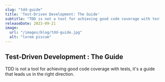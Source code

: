 ```yaml
---
slug: "tdd-guide"
title: 'Test-Driven Development: The Guide'
subtitle: "TDD is not a tool for achieving good code coverage with tests, it's a guide that leads us in the right direction."
releaseDate: 2023-09-21
image:
  url: "/images/blog/tdd-guide.jpg"
  alt: "lorem piscum"
---
```


## Test-Driven Development : The Guide

TDD is not a tool for achieving good code coverage with tests, it's a guide that leads us in the right direction.
